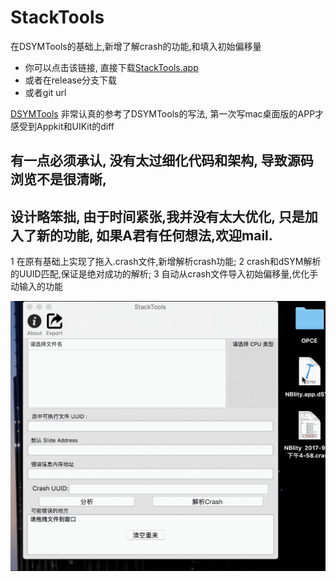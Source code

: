 # StackTools
在DSYMTools的基础上,新增了解crash的功能,和填入初始偏移量


- 你可以点击该链接, 直接下载[StackTools.app](image/release/StackTools.app.zip)
- 或者在release分支下载
- 或者git url


[DSYMTools](https://github.com/answer-huang/dSYMTools)
非常认真的参考了DSYMTools的写法, 第一次写mac桌面版的APP才感受到Appkit和UIKit的diff
## 有一点必须承认, 没有太过细化代码和架构, 导致源码浏览不是很清晰, 
## 设计略笨拙, 由于时间紧张,我并没有太大优化, 只是加入了新的功能, 如果A君有任何想法,欢迎mail.


1 在原有基础上实现了拖入.crash文件,新增解析crash功能;
2 crash和dSYM解析的UUID匹配,保证是绝对成功的解析;
3 自动从crash文件导入初始偏移量,优化手动输入的功能

![](image/profile.gif)
